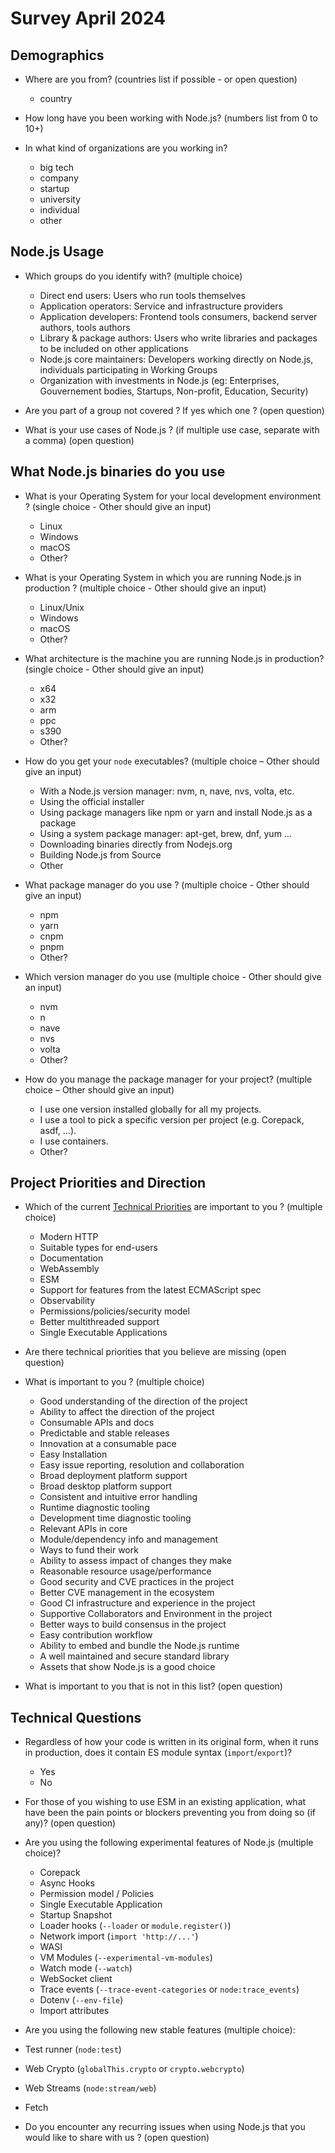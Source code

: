 # Survey April 2024

## Demographics

- Where are you from? (countries list if possible - or open question)
  - country

- How long have you been working with Node.js? (numbers list from 0 to 10+)

- In what kind of organizations are you working in?
  - big tech
  - company
  - startup
  - university
  - individual
  - other

## Node.js Usage

- Which groups do you identify with? (multiple choice)
  - Direct end users: Users who run tools themselves
  - Application operators: Service and infrastructure providers
  - Application developers: Frontend tools consumers, backend server authors, tools authors
  - Library & package authors: Users who write libraries and packages to be included on other applications
  - Node.js core maintainers: Developers working directly on Node.js, individuals participating in Working Groups
  - Organization with investments in Node.js (eg: Enterprises, Gouvernement bodies, Startups, Non-profit, Education, Security)

- Are you part of a group not covered ? If yes which one ? (open question)

- What is your use cases of Node.js ? (if multiple use case, separate with a comma) (open question)

## What Node.js binaries do you use

- What is your Operating System for your local development environment ? (single choice - Other should give an input)
  - Linux
  - Windows
  - macOS
  - Other?

- What is your Operating System in which you are running Node.js in production ? (multiple choice - Other should give an input)
  - Linux/Unix
  - Windows
  - macOS
  - Other?

- What architecture is the machine you are running Node.js in production? (single choice - Other should give an input)
  - x64
  - x32
  - arm
  - ppc
  - s390
  - Other?

- How do you get your `node` executables? (multiple choice – Other should give an input)
  - With a Node.js version manager: nvm, n, nave, nvs, volta, etc.
  - Using the official installer
  - Using package managers like npm or yarn and install Node.js as a package
  - Using a system package manager: apt-get, brew, dnf, yum …
  - Downloading binaries directly from Nodejs.org
  - Building Node.js from Source
  - Other

- What package manager do you use ? (multiple choice - Other should give an input)
  - npm
  - yarn
  - cnpm
  - pnpm
  - Other?

- Which version manager do you use (multiple choice - Other should give an input)
  - nvm
  - n
  - nave
  - nvs
  - volta
  - Other?

- How do you manage the package manager for your project? (multiple choice – Other should give an input)
  - I use one version installed globally for all my projects.
  - I use a tool to pick a specific version per project (e.g. Corepack, asdf, …).
  - I use containers.
  - Other?

## Project Priorities and Direction

- Which of the current [Technical Priorities](https://github.com/nodejs/node/blob/main/doc/contributing/technical-priorities.md) are important to you ? (multiple choice)
  - Modern HTTP
  - Suitable types for end-users
  - Documentation
  - WebAssembly
  - ESM
  - Support for features from the latest ECMAScript spec
  - Observability
  - Permissions/policies/security model
  - Better multithreaded support
  - Single Executable Applications

- Are there technical priorities that you believe are missing (open question)

- What is important to you ? (multiple choice)
  - Good understanding of the direction of the project
  - Ability to affect the direction of the project
  - Consumable APIs and docs
  - Predictable and stable releases
  - Innovation at a consumable pace
  - Easy Installation
  - Easy issue reporting, resolution and collaboration
  - Broad deployment platform support
  - Broad desktop platform support
  - Consistent and intuitive error handling
  - Runtime diagnostic tooling
  - Development time diagnostic tooling
  - Relevant APIs in core
  - Module/dependency info and management
  - Ways to fund their work
  - Ability to assess impact of changes they make
  - Reasonable resource usage/performance
  - Good security and CVE practices in the project
  - Better CVE management in the ecosystem
  - Good CI infrastructure and experience in the project
  - Supportive Collaborators and Environment in the project
  - Better ways to build consensus in the project
  - Easy contribution workflow
  - Ability to embed and bundle the Node.js runtime
  - A well maintained and secure standard library
  - Assets that show Node.js is a good choice

- What is important to you that is not in this list? (open question)

## Technical Questions

- Regardless of how your code is written in its original form, when it runs in production, does it contain ES module syntax (`import`/`export`)?
  - Yes
  - No

- For those of you wishing to use ESM in an existing application, what have been the pain points or blockers preventing you from doing so (if any)? (open question)

- Are you using the following experimental features of Node.js (multiple choice)?
  - Corepack
  - Async Hooks
  - Permission model / Policies
  - Single Executable Application
  - Startup Snapshot
  - Loader hooks (`--loader` or `module.register()`)
  - Network import (`import 'http://...'`)
  - WASI
  - VM Modules (`--experimental-vm-modules`)
  - Watch mode (`--watch`)
  - WebSocket client
  - Trace events (`--trace-event-categories` or `node:trace_events`)
  - Dotenv (`--env-file`)
  - Import attributes

- Are you using the following new stable features (multiple choice):
- Test runner (`node:test`)
- Web Crypto (`globalThis.crypto` or `crypto.webcrypto`)
- Web Streams (`node:stream/web`)
- Fetch

- Do you encounter any recurring issues when using Node.js that you would like to share with us ? (open question)
